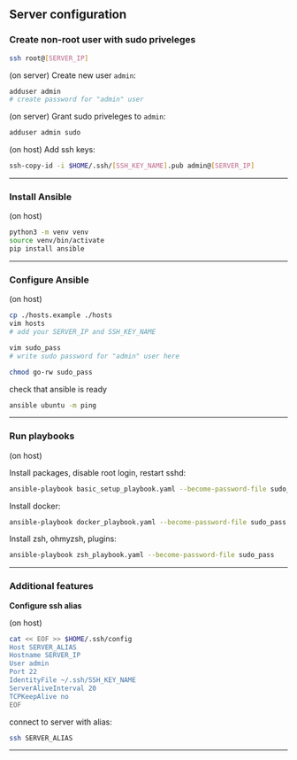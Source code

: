 ## Server configuration


### Create non-root user with sudo priveleges

```sh
ssh root@[SERVER_IP]
```

(on server) Create new user `admin`:
```sh
adduser admin
# create password for "admin" user
```

(on server) Grant sudo priveleges to `admin`:
```sh
adduser admin sudo
```

(on host) Add ssh keys:
```sh
ssh-copy-id -i $HOME/.ssh/[SSH_KEY_NAME].pub admin@[SERVER_IP]
```

---

### Install Ansible

(on host)
```sh
python3 -m venv venv
source venv/bin/activate
pip install ansible
```

---

### Configure Ansible

(on host)

```sh
cp ./hosts.example ./hosts
vim hosts
# add your SERVER_IP and SSH_KEY_NAME
```

```sh
vim sudo_pass
# write sudo password for "admin" user here
```
```sh
chmod go-rw sudo_pass
```

check that ansible is ready
```sh
ansible ubuntu -m ping
```

---

### Run playbooks

(on host)

Install packages, disable root login, restart sshd:
```sh
ansible-playbook basic_setup_playbook.yaml --become-password-file sudo_pass
```

Install docker:
```sh
ansible-playbook docker_playbook.yaml --become-password-file sudo_pass
```

Install zsh, ohmyzsh, plugins:
```sh
ansible-playbook zsh_playbook.yaml --become-password-file sudo_pass
```



---

### Additional features

**Configure ssh alias**

(on host)
```sh
cat << EOF >> $HOME/.ssh/config 
Host SERVER_ALIAS
Hostname SERVER_IP
User admin
Port 22
IdentityFile ~/.ssh/SSH_KEY_NAME
ServerAliveInterval 20
TCPKeepAlive no
EOF
```

connect to server with alias:
```sh
ssh SERVER_ALIAS
```

---
